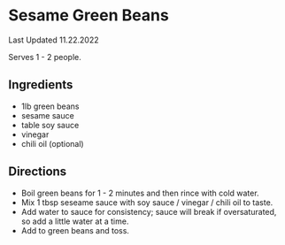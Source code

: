 # Sesame Green Beans

Last Updated 11.22.2022

Serves 1 - 2 people.

## Ingredients

* 1lb green beans
* sesame sauce
* table soy sauce
* vinegar
* chili oil (optional)

## Directions

* Boil green beans for 1 - 2 minutes and then rince with cold water.
* Mix 1 tbsp seseame sauce with soy sauce / vinegar / chili oil to taste.
* Add water to sauce for consistency; sauce will break if oversaturated, so add
  a little water at a time.
* Add to green beans and toss.
